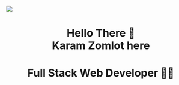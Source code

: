 <p>
    <img src="./images/Canvas.png" />
</p>

<h1 align="center" style="font-weight: bold"> 
    Hello There 👋
    <br />
    Karam Zomlot here
</h1>

<h1 align="center">Full Stack Web Developer 👩‍💻</h1>